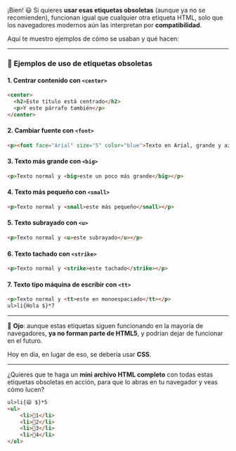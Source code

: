 ¡Bien! 😃
Si quieres **usar esas etiquetas obsoletas** (aunque ya no se recomienden), funcionan igual que cualquier otra etiqueta HTML, solo que los navegadores modernos aún las interpretan por **compatibilidad**.

Aquí te muestro ejemplos de cómo se usaban y qué hacen:

---

### 📌 Ejemplos de uso de etiquetas obsoletas

#### 1. **Centrar contenido con `<center>`**

```html
<center>
  <h2>Este título está centrado</h2>
  <p>Y este párrafo también</p>
</center>
```

#### 2. **Cambiar fuente con `<font>`**

```html
<p><font face="Arial" size="5" color="blue">Texto en Arial, grande y azul</font></p>
```

#### 3. **Texto más grande con `<big>`**

```html
<p>Texto normal y <big>este un poco más grande</big></p>
```

#### 4. **Texto más pequeño con `<small>`**

```html
<p>Texto normal y <small>este más pequeño</small></p>
```

#### 5. **Texto subrayado con `<u>`**

```html
<p>Texto normal y <u>este subrayado</u></p>
```

#### 6. **Texto tachado con `<strike>`**

```html
<p>Texto normal y <strike>este tachado</strike></p>
```

#### 7. **Texto tipo máquina de escribir con `<tt>`**

```html
<p>Texto normal y <tt>este en monoespaciado</tt></p>
ul>li{Hola $}*7
```

---

🔎 **Ojo**: aunque estas etiquetas siguen funcionando en la mayoría de navegadores, **ya no forman parte de HTML5**, y podrían dejar de funcionar en el futuro.

Hoy en día, en lugar de eso, se debería usar **CSS**.

---

¿Quieres que te haga un **mini archivo HTML completo** con todas estas etiquetas obsoletas en acción, para que lo abras en tu navegador y veas cómo lucen?

```html
ul>li{😄 $}*5
<ul>
    <li>🦕1</li>
    <li>🦕2</li>
    <li>🦕3</li>
    <li>🦕4</li>
</ul>

```